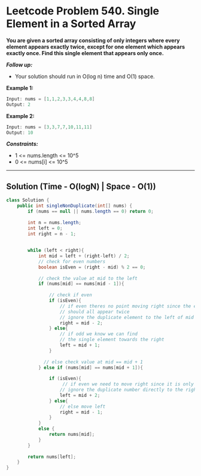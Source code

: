 # Leetcode Problem 540. Single Element in a Sorted Array

**You are given a sorted array consisting of only integers where every element appears exactly twice, except for one element which appears exactly once. Find this single element that appears only once.**

***Follow up:*** 
- Your solution should run in O(log n) time and O(1) space.

**Example 1:**

```java
Input: nums = [1,1,2,3,3,4,4,8,8]
Output: 2
```

**Example 2:**

```java
Input: nums = [3,3,7,7,10,11,11]
Output: 10
```

***Constraints:***

- 1 <= nums.length <= 10^5
- 0 <= nums[i] <= 10^5

---

## Solution (Time - O(logN) | Space - O(1))

```java
class Solution {
    public int singleNonDuplicate(int[] nums) {
        if (nums == null || nums.length == 0) return 0;
        
        int n = nums.length;
        int left = 0;
        int right = n - 1;
        
        
        while (left < right){
            int mid = left + (right-left) / 2;
            // check for even numbers
            boolean isEven = (right - mid) % 2 == 0;
            
            // check the value at mid to the left
            if (nums[mid] == nums[mid - 1]){
                
                // check if even
                if (isEven){
                    // if even theres no point moving right since the elements
                    // should all appear twice
                    // ignore the duplicate element to the left of mid
                    right = mid - 2;
                } else{
                    // if odd we know we can find
                    // the single element towards the right
                    left = mid + 1;
                }
                
              // else check value at mid == mid + 1
            } else if (nums[mid] == nums[mid + 1]){
                
                if (isEven){
                     // if even we need to move right since it is only even considering the duplicate element
                    // ignore the duplicate number directly to the right of mid
                    left = mid + 2;
                } else{
                    // else move left
                    right = mid - 1;
                }
            }
            else {
                return nums[mid];
            }
        }
        
        return nums[left];
    }
}
```
